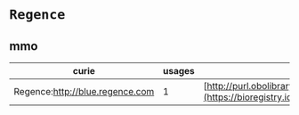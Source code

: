 # `Regence`
## mmo
| curie                           |   usages | nodes                                                                                                           |
|---------------------------------|----------|-----------------------------------------------------------------------------------------------------------------|
| Regence:http://blue.regence.com |        1 | [http://purl.obolibrary.org/obo/MMO:0000074](https://bioregistry.io/http://purl.obolibrary.org/obo/MMO:0000074) |
